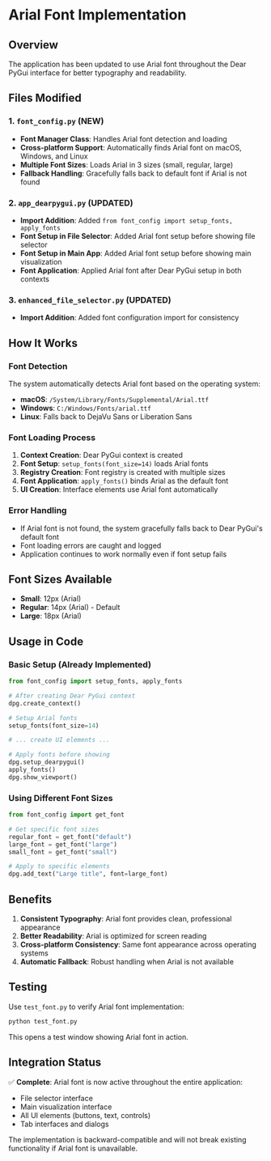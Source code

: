 # Arial Font Implementation

## Overview
The application has been updated to use Arial font throughout the Dear PyGui interface for better typography and readability.

## Files Modified

### 1. `font_config.py` (NEW)
- **Font Manager Class**: Handles Arial font detection and loading
- **Cross-platform Support**: Automatically finds Arial font on macOS, Windows, and Linux
- **Multiple Font Sizes**: Loads Arial in 3 sizes (small, regular, large)
- **Fallback Handling**: Gracefully falls back to default font if Arial is not found

### 2. `app_dearpygui.py` (UPDATED)
- **Import Addition**: Added `from font_config import setup_fonts, apply_fonts`
- **Font Setup in File Selector**: Added Arial font setup before showing file selector
- **Font Setup in Main App**: Added Arial font setup before showing main visualization
- **Font Application**: Applied Arial font after Dear PyGui setup in both contexts

### 3. `enhanced_file_selector.py` (UPDATED)
- **Import Addition**: Added font configuration import for consistency

## How It Works

### Font Detection
The system automatically detects Arial font based on the operating system:

- **macOS**: `/System/Library/Fonts/Supplemental/Arial.ttf`
- **Windows**: `C:/Windows/Fonts/arial.ttf`
- **Linux**: Falls back to DejaVu Sans or Liberation Sans

### Font Loading Process
1. **Context Creation**: Dear PyGui context is created
2. **Font Setup**: `setup_fonts(font_size=14)` loads Arial fonts
3. **Registry Creation**: Font registry is created with multiple sizes
4. **Font Application**: `apply_fonts()` binds Arial as the default font
5. **UI Creation**: Interface elements use Arial font automatically

### Error Handling
- If Arial font is not found, the system gracefully falls back to Dear PyGui's default font
- Font loading errors are caught and logged
- Application continues to work normally even if font setup fails

## Font Sizes Available
- **Small**: 12px (Arial)
- **Regular**: 14px (Arial) - Default
- **Large**: 18px (Arial)

## Usage in Code

### Basic Setup (Already Implemented)
```python
from font_config import setup_fonts, apply_fonts

# After creating Dear PyGui context
dpg.create_context()

# Setup Arial fonts
setup_fonts(font_size=14)

# ... create UI elements ...

# Apply fonts before showing
dpg.setup_dearpygui()
apply_fonts()
dpg.show_viewport()
```

### Using Different Font Sizes
```python
from font_config import get_font

# Get specific font sizes
regular_font = get_font("default")
large_font = get_font("large") 
small_font = get_font("small")

# Apply to specific elements
dpg.add_text("Large title", font=large_font)
```

## Benefits
1. **Consistent Typography**: Arial font provides clean, professional appearance
2. **Better Readability**: Arial is optimized for screen reading
3. **Cross-platform Consistency**: Same font appearance across operating systems
4. **Automatic Fallback**: Robust handling when Arial is not available

## Testing
Use `test_font.py` to verify Arial font implementation:
```bash
python test_font.py
```

This opens a test window showing Arial font in action.

## Integration Status
✅ **Complete**: Arial font is now active throughout the entire application:
- File selector interface
- Main visualization interface  
- All UI elements (buttons, text, controls)
- Tab interfaces and dialogs

The implementation is backward-compatible and will not break existing functionality if Arial font is unavailable. 